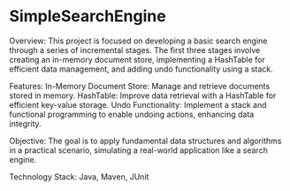 # SimpleSearchEngine

Overview:
This project is focused on developing a basic search engine through a series of incremental stages. The first three stages involve creating an in-memory document store, implementing a HashTable for efficient data management, and adding undo functionality using a stack.

Features:
In-Memory Document Store: Manage and retrieve documents stored in memory.
HashTable: Improve data retrieval with a HashTable for efficient key-value storage.
Undo Functionality: Implement a stack and functional programming to enable undoing actions, enhancing data integrity.

Objective:
The goal is to apply fundamental data structures and algorithms in a practical scenario, simulating a real-world application like a search engine.

Technology Stack:
Java, Maven, JUnit

